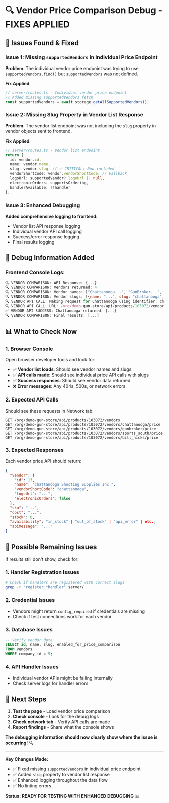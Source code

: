 # 🔍 Vendor Price Comparison Debug - FIXES APPLIED

## 🚨 **Issues Found & Fixed**

### **Issue 1: Missing `supportedVendors` in Individual Price Endpoint**
**Problem**: The individual vendor price endpoint was trying to use `supportedVendors.find()` but `supportedVendors` was not defined.

**Fix Applied**:
```typescript
// server/routes.ts - Individual vendor price endpoint
// Added missing supportedVendors fetch
const supportedVendors = await storage.getAllSupportedVendors();
```

### **Issue 2: Missing Slug Property in Vendor List Response**
**Problem**: The vendor list endpoint was not including the `slug` property in vendor objects sent to frontend.

**Fix Applied**:
```typescript
// server/routes.ts - Vendor list endpoint
return {
  id: vendor.id,
  name: vendor.name,
  slug: vendor.slug, // ✅ CRITICAL: Now included
  vendorShortCode: vendor.vendorShortCode, // Fallback
  logoUrl: supportedVendor?.logoUrl || null,
  electronicOrders: supportsOrdering,
  handlerAvailable: !!handler
};
```

### **Issue 3: Enhanced Debugging**
**Added comprehensive logging to frontend**:
- Vendor list API response logging
- Individual vendor API call logging  
- Success/error response logging
- Final results logging

## 🔧 **Debug Information Added**

### **Frontend Console Logs**:
```javascript
🔍 VENDOR COMPARISON: API Response: {...}
🔍 VENDOR COMPARISON: Vendors returned: 4
🔍 VENDOR COMPARISON: Vendor names: ["Chattanooga...", "GunBroker...", ...]
🔍 VENDOR COMPARISON: Vendor slugs: [{name: "...", slug: "chattanooga", ...}, ...]
🔍 VENDOR API CALL: Making request for Chattanooga using identifier: chattanooga
🔍 VENDOR API CALL: URL: /org/demo-gun-store/api/products/103072/vendors/chattanooga/price
✅ VENDOR API SUCCESS: Chattanooga returned: {...}
🔍 VENDOR COMPARISON: Final results: [...]
```

## 📊 **What to Check Now**

### **1. Browser Console**
Open browser developer tools and look for:
- ✅ **Vendor list loads**: Should see vendor names and slugs
- ✅ **API calls made**: Should see individual price API calls with slugs
- ✅ **Success responses**: Should see vendor data returned
- ❌ **Error messages**: Any 404s, 500s, or network errors

### **2. Expected API Calls**
Should see these requests in Network tab:
```
GET /org/demo-gun-store/api/products/103072/vendors
GET /org/demo-gun-store/api/products/103072/vendors/chattanooga/price
GET /org/demo-gun-store/api/products/103072/vendors/gunbroker/price
GET /org/demo-gun-store/api/products/103072/vendors/sports_south/price
GET /org/demo-gun-store/api/products/103072/vendors/bill_hicks/price
```

### **3. Expected Responses**
Each vendor price API should return:
```json
{
  "vendor": {
    "id": 13,
    "name": "Chattanooga Shooting Supplies Inc.",
    "vendorShortCode": "chattanooga",
    "logoUrl": "...",
    "electronicOrders": false
  },
  "sku": "...",
  "cost": "...",
  "stock": 0,
  "availability": "in_stock" | "out_of_stock" | "api_error" | etc.,
  "apiMessage": "..."
}
```

## 🎯 **Possible Remaining Issues**

If results still don't show, check for:

### **1. Handler Registration Issues**
```bash
# Check if handlers are registered with correct slugs
grep -r "register.*handler" server/
```

### **2. Credential Issues**
- Vendors might return `config_required` if credentials are missing
- Check if test connections work for each vendor

### **3. Database Issues**
```sql
-- Verify vendor data
SELECT id, name, slug, enabled_for_price_comparison 
FROM vendors 
WHERE company_id = 5;
```

### **4. API Handler Issues**
- Individual vendor APIs might be failing internally
- Check server logs for handler errors

## 🚀 **Next Steps**

1. **Test the page** - Load vendor price comparison
2. **Check console** - Look for the debug logs
3. **Check network tab** - Verify API calls are made
4. **Report findings** - Share what the console shows

**The debugging information should now clearly show where the issue is occurring!** 🔍

---

**Key Changes Made:**
- ✅ Fixed missing `supportedVendors` in individual price endpoint
- ✅ Added `slug` property to vendor list response  
- ✅ Enhanced logging throughout the data flow
- ✅ No linting errors

**Status: READY FOR TESTING WITH ENHANCED DEBUGGING** 📊





















